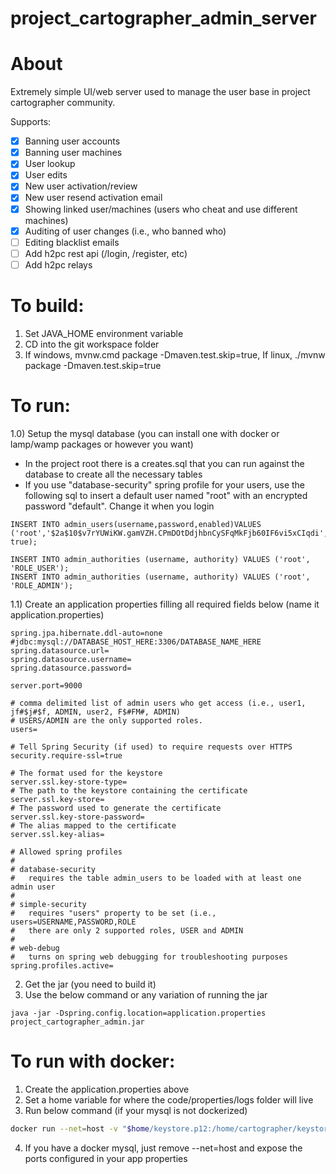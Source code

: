# project_cartographer_admin_server

# About

Extremely simple UI/web server used to manage the user base in project cartographer community.

Supports:

- [x] Banning user accounts
- [x] Banning user machines
- [x] User lookup
- [x] User edits
- [x] New user activation/review
- [x] New user resend activation email
- [x] Showing linked user/machines (users who cheat and use different machines)
- [x] Auditing of user changes (i.e., who banned who)
- [ ] Editing blacklist emails
- [ ] Add h2pc rest api (/login, /register, etc)
- [ ] Add h2pc relays

# To build:

1) Set JAVA_HOME environment variable
2) CD into the git workspace folder
3) If windows, mvnw.cmd package -Dmaven.test.skip=true, If linux, ./mvnw package -Dmaven.test.skip=true

# To run:

1.0) Setup the mysql database (you can install one with docker or lamp/wamp packages or however you want)
- In the project root there is a creates.sql that you can run against the database to create all the necessary tables
- If you use "database-security" spring profile for your users, use the following sql to insert a default user named "root" with an encrypted password "default". Change it when you login

```     
INSERT INTO admin_users(username,password,enabled)VALUES ('root','$2a$10$v7rYUWiKW.gamVZH.CPmDOtDdjhbnCySFqMkFjb60IF6vi5xCIqdi', true);

INSERT INTO admin_authorities (username, authority) VALUES ('root', 'ROLE_USER');
INSERT INTO admin_authorities (username, authority) VALUES ('root', 'ROLE_ADMIN');
```

1.1) Create an application properties filling all required fields below (name it application.properties)
```
spring.jpa.hibernate.ddl-auto=none
#jdbc:mysql://DATABASE_HOST_HERE:3306/DATABASE_NAME_HERE
spring.datasource.url=
spring.datasource.username=
spring.datasource.password=

server.port=9000

# comma delimited list of admin users who get access (i.e., user1, jf#$j#$f, ADMIN, user2, F$#FM#, ADMIN)
# USERS/ADMIN are the only supported roles.
users=

# Tell Spring Security (if used) to require requests over HTTPS
security.require-ssl=true

# The format used for the keystore 
server.ssl.key-store-type=
# The path to the keystore containing the certificate
server.ssl.key-store=
# The password used to generate the certificate
server.ssl.key-store-password=
# The alias mapped to the certificate
server.ssl.key-alias=

# Allowed spring profiles
#
# database-security
#   requires the table admin_users to be loaded with at least one admin user
#
# simple-security
#   requires "users" property to be set (i.e., users=USERNAME,PASSWORD,ROLE
#   there are only 2 supported roles, USER and ADMIN         
#
# web-debug
#   turns on spring web debugging for troubleshooting purposes
spring.profiles.active=
```
2) Get the jar (you need to build it)
3) Use the below command or any variation of running the jar
```
java -jar -Dspring.config.location=application.properties project_cartographer_admin.jar
```

# To run with docker:

1) Create the application.properties above
2) Set a home variable for where the code/properties/logs folder will live
3) Run below command (if your mysql is not dockerized)
```bash
docker run --net=host -v "$home/keystore.p12:/home/cartographer/keystore.p12" -v "$home/latest.properties:/home/cartographer/latest.properties:ro" -v "$home/logs:/home/cartographer/logs:rw" -d admin-server
```
4) If you have a docker mysql, just remove --net=host and expose the ports configured in your app properties